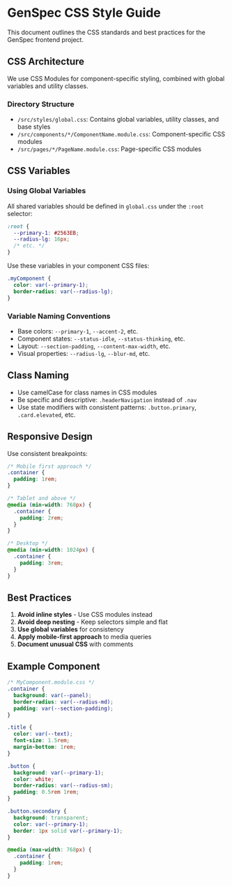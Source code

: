 # GenSpec CSS Style Guide

This document outlines the CSS standards and best practices for the GenSpec frontend project.

## CSS Architecture

We use CSS Modules for component-specific styling, combined with global variables and utility classes.

### Directory Structure

- `/src/styles/global.css`: Contains global variables, utility classes, and base styles
- `/src/components/*/ComponentName.module.css`: Component-specific CSS modules
- `/src/pages/*/PageName.module.css`: Page-specific CSS modules

## CSS Variables

### Using Global Variables

All shared variables should be defined in `global.css` under the `:root` selector:

```css
:root {
  --primary-1: #2563EB;
  --radius-lg: 16px;
  /* etc. */
}
```

Use these variables in your component CSS files:

```css
.myComponent {
  color: var(--primary-1);
  border-radius: var(--radius-lg);
}
```

### Variable Naming Conventions

- Base colors: `--primary-1`, `--accent-2`, etc.
- Component states: `--status-idle`, `--status-thinking`, etc.
- Layout: `--section-padding`, `--content-max-width`, etc.
- Visual properties: `--radius-lg`, `--blur-md`, etc.

## Class Naming

- Use camelCase for class names in CSS modules
- Be specific and descriptive: `.headerNavigation` instead of `.nav`
- Use state modifiers with consistent patterns: `.button.primary`, `.card.elevated`, etc.

## Responsive Design

Use consistent breakpoints:

```css
/* Mobile first approach */
.container {
  padding: 1rem;
}

/* Tablet and above */
@media (min-width: 768px) {
  .container {
    padding: 2rem;
  }
}

/* Desktop */
@media (min-width: 1024px) {
  .container {
    padding: 3rem;
  }
}
```

## Best Practices

1. **Avoid inline styles** - Use CSS modules instead
2. **Avoid deep nesting** - Keep selectors simple and flat
3. **Use global variables** for consistency
4. **Apply mobile-first approach** to media queries
5. **Document unusual CSS** with comments

## Example Component

```css
/* MyComponent.module.css */
.container {
  background: var(--panel);
  border-radius: var(--radius-md);
  padding: var(--section-padding);
}

.title {
  color: var(--text);
  font-size: 1.5rem;
  margin-bottom: 1rem;
}

.button {
  background: var(--primary-1);
  color: white;
  border-radius: var(--radius-sm);
  padding: 0.5rem 1rem;
}

.button.secondary {
  background: transparent;
  color: var(--primary-1);
  border: 1px solid var(--primary-1);
}

@media (max-width: 768px) {
  .container {
    padding: 1rem;
  }
}
```
